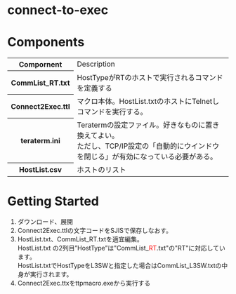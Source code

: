 # connect-to-exec

<h1>Components</h2>
<table>
  <tr>
    <th>Compornent</th>
    <td>Description</td>
  </tr>
  <tr>
    <th>CommList_RT.txt</th>
    <td>HostTypeがRTのホストで実行されるコマンドを定義する</td>
  </tr>
  <tr>
    <th>Connect2Exec.ttl</th>
    <td>マクロ本体。HostList.txtのホストにTelnetしコマンドを実行する。</td>
  </tr>
  <tr>
    <th>teraterm.ini</th>
    <td>Teratermの設定ファイル。好きなものに置き換えてよい。<br>
         ただし、TCP/IP設定の「自動的にウインドウを閉じる」が有効になっている必要がある。</td>
  </tr>
  <tr>
    <th>HostList.csv</th>
    <td>ホストのリスト</td>
  </tr>
</table>

<h1>Getting Started</h2>
<ol>
  <li>ダウンロード、展開</li>
  <li>Connect2Exec.ttlの文字コードをSJISで保存しなおす。</li>
  <li>HostList.txt、CommList_RT.txtを適宜編集。<br>
      HostList.txt の2列目”HostType”は"CommList_<span style="color:red;">RT</span>.txt"の"RT"に対応しています。<br>
      HostList.txtでHostTypeをL3SWと指定した場合はCommList_L3SW.txtの中身が実行されます。</li>
  <li>Connect2Exec.ttxをttpmacro.exeから実行する</li>
</ol>

 
